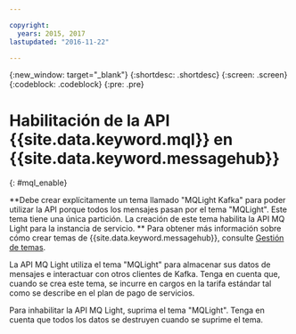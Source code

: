 ```yaml
---

copyright:
  years: 2015, 2017
lastupdated: "2016-11-22"

---
```


{:new_window: target="_blank"}
{:shortdesc: .shortdesc}
{:screen: .screen}
{:codeblock: .codeblock}
{:pre: .pre}

# Habilitación de la API {{site.data.keyword.mql}} en {{site.data.keyword.messagehub}}
{: #mql_enable}


**Debe crear explícitamente un tema llamado "MQLight Kafka" para poder utilizar la API porque todos los mensajes pasan por el tema "MQLight". Este tema tiene una única partición. La creación de este tema habilita la API MQ Light para la instancia de servicio. ** Para obtener más información sobre cómo crear temas de {{site.data.keyword.messagehub}}, consulte [Gestión de temas](/docs/services/MessageHub/messagehub070.html).

La API MQ Light utiliza el tema "MQLight" para almacenar sus datos de mensajes e interactuar con otros clientes de Kafka. Tenga en cuenta que, cuando se crea este tema, se incurre en cargos en la tarifa estándar tal como se describe en el plan de pago de servicios.

Para inhabilitar la API MQ Light, suprima el tema "MQLight". Tenga en cuenta que todos los datos se destruyen cuando se suprime el tema.
